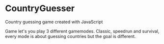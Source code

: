 # CountryGuesser
Country guessing game created with JavaScript

Game let's you play 3 different gamemodes. Classic, speedrun and survival, every mode is about guessing countries but the goal is different.
